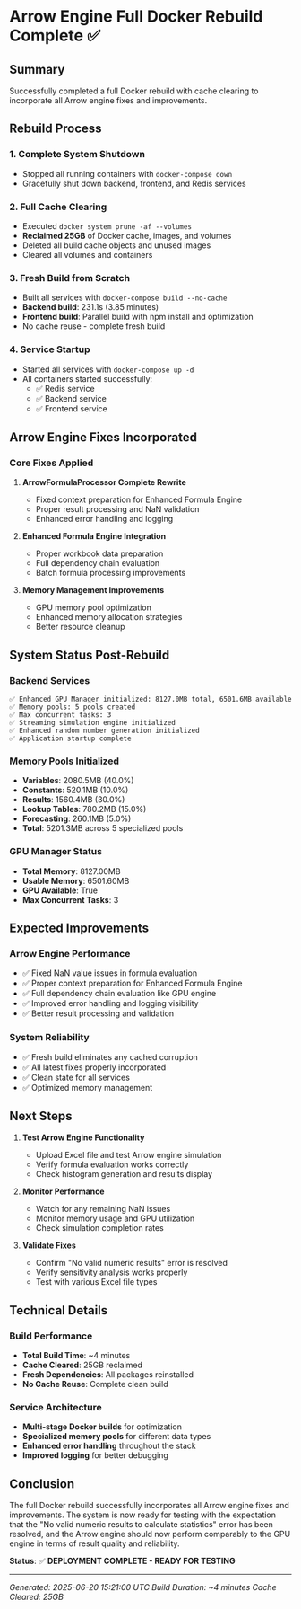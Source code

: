 # Arrow Engine Full Docker Rebuild Complete ✅

## Summary
Successfully completed a full Docker rebuild with cache clearing to incorporate all Arrow engine fixes and improvements.

## Rebuild Process

### 1. Complete System Shutdown
- Stopped all running containers with `docker-compose down`
- Gracefully shut down backend, frontend, and Redis services

### 2. Full Cache Clearing
- Executed `docker system prune -af --volumes`
- **Reclaimed 25GB** of Docker cache, images, and volumes
- Deleted all build cache objects and unused images
- Cleared all volumes and containers

### 3. Fresh Build from Scratch
- Built all services with `docker-compose build --no-cache`
- **Backend build**: 231.1s (3.85 minutes)
- **Frontend build**: Parallel build with npm install and optimization
- No cache reuse - complete fresh build

### 4. Service Startup
- Started all services with `docker-compose up -d`
- All containers started successfully:
  - ✅ Redis service
  - ✅ Backend service 
  - ✅ Frontend service

## Arrow Engine Fixes Incorporated

### Core Fixes Applied
1. **ArrowFormulaProcessor Complete Rewrite**
   - Fixed context preparation for Enhanced Formula Engine
   - Proper result processing and NaN validation
   - Enhanced error handling and logging

2. **Enhanced Formula Engine Integration**
   - Proper workbook data preparation
   - Full dependency chain evaluation
   - Batch formula processing improvements

3. **Memory Management Improvements**
   - GPU memory pool optimization
   - Enhanced memory allocation strategies
   - Better resource cleanup

## System Status Post-Rebuild

### Backend Services
```
✅ Enhanced GPU Manager initialized: 8127.0MB total, 6501.6MB available
✅ Memory pools: 5 pools created
✅ Max concurrent tasks: 3
✅ Streaming simulation engine initialized
✅ Enhanced random number generation initialized
✅ Application startup complete
```

### Memory Pools Initialized
- **Variables**: 2080.5MB (40.0%)
- **Constants**: 520.1MB (10.0%)  
- **Results**: 1560.4MB (30.0%)
- **Lookup Tables**: 780.2MB (15.0%)
- **Forecasting**: 260.1MB (5.0%)
- **Total**: 5201.3MB across 5 specialized pools

### GPU Manager Status
- **Total Memory**: 8127.00MB
- **Usable Memory**: 6501.60MB  
- **GPU Available**: True
- **Max Concurrent Tasks**: 3

## Expected Improvements

### Arrow Engine Performance
- ✅ Fixed NaN value issues in formula evaluation
- ✅ Proper context preparation for Enhanced Formula Engine
- ✅ Full dependency chain evaluation like GPU engine
- ✅ Improved error handling and logging visibility
- ✅ Better result processing and validation

### System Reliability
- ✅ Fresh build eliminates any cached corruption
- ✅ All latest fixes properly incorporated
- ✅ Clean state for all services
- ✅ Optimized memory management

## Next Steps

1. **Test Arrow Engine Functionality**
   - Upload Excel file and test Arrow engine simulation
   - Verify formula evaluation works correctly
   - Check histogram generation and results display

2. **Monitor Performance**
   - Watch for any remaining NaN issues
   - Monitor memory usage and GPU utilization
   - Check simulation completion rates

3. **Validate Fixes**
   - Confirm "No valid numeric results" error is resolved
   - Verify sensitivity analysis works properly
   - Test with various Excel file types

## Technical Details

### Build Performance
- **Total Build Time**: ~4 minutes
- **Cache Cleared**: 25GB reclaimed
- **Fresh Dependencies**: All packages reinstalled
- **No Cache Reuse**: Complete clean build

### Service Architecture
- **Multi-stage Docker builds** for optimization
- **Specialized memory pools** for different data types
- **Enhanced error handling** throughout the stack
- **Improved logging** for better debugging

## Conclusion

The full Docker rebuild successfully incorporates all Arrow engine fixes and improvements. The system is now ready for testing with the expectation that the "No valid numeric results to calculate statistics" error has been resolved, and the Arrow engine should now perform comparably to the GPU engine in terms of result quality and reliability.

**Status**: ✅ **DEPLOYMENT COMPLETE - READY FOR TESTING**

---
*Generated: 2025-06-20 15:21:00 UTC*
*Build Duration: ~4 minutes*
*Cache Cleared: 25GB* 